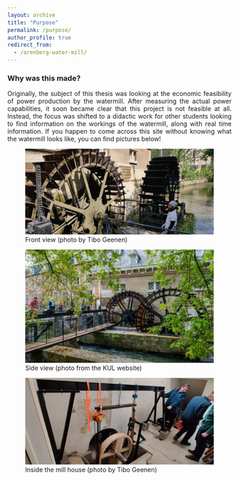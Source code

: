 ```yaml
---
layout: archive
title: "Purpose"
permalink: /purpose/
author_profile: true
redirect_from:
  - /arenberg-water-mill/
---
```

<style>body {text-align: justify}</style>

### Why was this made?

Originally, the subject of this thesis was looking at the economic feasibility of power production by the watermill. After measuring the actual power capabilities, it soon became clear that this project is not feasible at all. Instead, the focus was shifted to a didactic work for other students looking to find information on the workings of the watermill, along with real time information. If you happen to come across this site without knowing what the watermill looks like, you can find pictures below!


<figure>
  <img src="/images/watermill_arenberg_3.jpg">
  <figcaption>Front view (photo by Tibo Geenen)</figcaption>
</figure>

<figure>
  <img src="/images/watermill_arenberg_2.jpg">
  <figcaption>Side view (photo from the KUL website)</figcaption>
</figure>

<figure>
  <img src="/images/watermill_arenberg_inside.jpg">
  <figcaption>Inside the mill house (photo by Tibo Geenen)</figcaption>
</figure>

